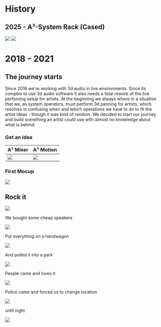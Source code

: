 # History
## 2025 - A³-System Rack (Cased)
![](pics_assembly/history/re_202505-a3-system-rack-1.jpg)
![](pics_assembly/history/re_202505-a3-system-rack-2.jpg)

# 2018 - 2021
## The journey starts
Since 2018 we're working with 3d audio in live environments. Since its complex to use 3d audio software it also needs a total rework of the live perfoming setup for artists. At the beginning we always where in a situation that we, as system operators, must perform 3d panning for artists, which resolves in confusing when and which operations we have to do to fit the artist ideas - though it was kind of random. We decided to start our journey and build something an artist could use with almost no knowledge about what is behind.
### Get an idea
| A³ Mixer                              | A³ Motion                                      |
| ------------------------------------- | ---------------------------------------------- |
| ![](pics_assembly/v00/a3mix-lose.jpg) | ![](pics_assembly/history/re_a3moc_mockup.jpg) |
### First Mocup

![](pics_assembly/history/re_202102-v00-a3-system-firstdraft.jpg)

## Rock it

![](pics_assembly/history/re_202109-v01-a3-system-parkrave-over.jpg)

We bought some cheap speakers

![](pics_assembly/history/re_202106-v01-a3-system-Controloneonstands.jpg)

Put everything on a handwagon

![](pics_assembly/history/re_202109-v01-a3-system-parkrave-packed.jpg)

And pulled it into a park

![](pics_assembly/history/re_202109-v01-a3-system-parkrave-buildup.jpg)

People came and loves it

![](pics_assembly/history/re_202109-v01-a3-system-parkrave-ongoing.jpg)

Police came and forced us to change location

![](pics_assembly/history/re_202109-v01-a3-system-parkrave-nextlocation.jpg)

until night 

![](pics_assembly/history/re_202107-a3-system-wannseeravebynight.jpg)

